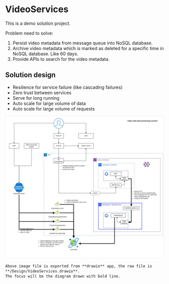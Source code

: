 # VideoServices

This is a demo solution project.

Problem need to solve:

1. Persist video metadata from message queue into NoSQL database.
2. Archive video metadata which is marked as deleted for a specific time in NoSQL database. Like 60 days.
3. Provide APIs to search for the video metadata. 


## Solution design

- Resilience for service failure (like cascading failures)
- Zero trust between services
- Serve for long running
- Auto scale for large volume of data
- Auto scale for large volume of requests


![VideoServices](./Design/VideoServices.jpg)

    Above image file is exported from **drawio** app, the raw file is **/Design/VideoServices.drawio**.
    The focus will be the diagram drawn with bold line.

